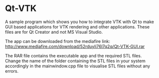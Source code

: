 Qt-VTK
======
A sample program which shows you how to integrate VTK with Qt to make GUI based applications for VTK rendering
and other applications. These files are for Qt Creator and not MS Visual Studio.

The app can be downloaded from the mediafire link: http://www.mediafire.com/download/52rduyli76l7q2q/Qt-VTK-GUI.rar

The RAR file contains the executable app and the required STL files. Change the name of the folder containing the STL files in your system accordingly in the mainwindow.cpp file to visualise STL files without any errors.
